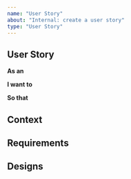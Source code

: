 ```yaml
---
name: "User Story"
about: "Internal: create a user story"
type: "User Story"
---
```


## User Story

**As an**

**I want to**

**So that**

## Context

## Requirements

## Designs
